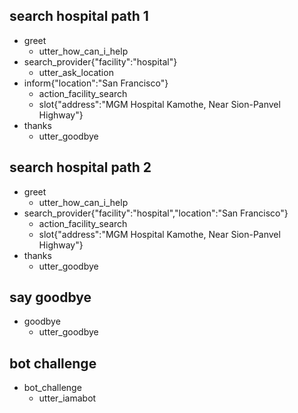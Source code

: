 
## search hospital path 1
* greet
  - utter_how_can_i_help
* search_provider{"facility":"hospital"}
  - utter_ask_location
* inform{"location":"San Francisco"}
  - action_facility_search
  - slot{"address":"MGM Hospital Kamothe, Near Sion-Panvel Highway"}
* thanks
  - utter_goodbye

## search hospital path 2
* greet
  - utter_how_can_i_help
* search_provider{"facility":"hospital","location":"San Francisco"}
  - action_facility_search
  - slot{"address":"MGM Hospital Kamothe, Near Sion-Panvel Highway"}  
* thanks
  - utter_goodbye            


## say goodbye
* goodbye
  - utter_goodbye

## bot challenge
* bot_challenge
  - utter_iamabot

